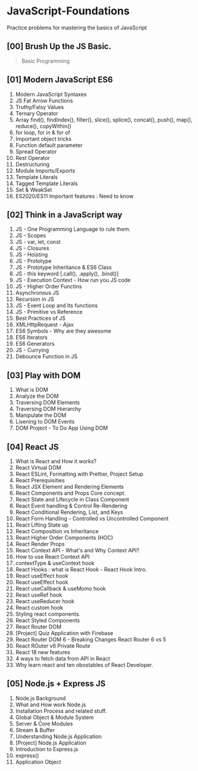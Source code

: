 # JavaScript-Foundations

Practice problems for mastering the basics of JavaScript

## [00] Brush Up the JS Basic.

> Basic Programming

## [01] Modern JavaScript ES6

1. Modern JavaScript Syntaxes
2. JS Fat Arrow Functions
3. Truthy/Falsy Values
4. Ternary Operator
5. Array find(), findIndex(), filter(), slice(), splice(), concat(), push(), map(), reduce(), copyWithin()
6. for loop, for in & for of
7. Important object tricks
8. Function default parameter
9. Spread Operator
10. Rest Operator
11. Destructuring
12. Module Imports/Exports
13. Template Literals
14. Tagged Template Literals
15. Set & WeakSet
16. ES2020/ES11 Important features : Need to know

## [02] Think in a JavaScript way

1. JS - One Programming Language to rule them.
2. JS - Scopes
3. JS - var, let, const
4. JS - Closures
5. JS - Hoisting
6. JS - Prototype
7. JS - Prototype Inheritance & ES6 Class
8. JS - this keyword [.call(), .apply(), .bind()]
9. JS - Execution Context - How run you JS code
10. JS - Higher Order Functins
11. Asynchronous JS
12. Recursion in JS
13. JS - Event Loop and Its functions
14. JS - Primitive vs Reference
15. Best Practices of JS
16. XMLHttpRequest - Ajax
17. ES6 Symbols - Why are they awesome
18. ES6 Iterators
19. ES6 Generators
20. JS - Currying
21. Debounce Function in JS

## [03] Play with DOM

1. What is DOM
2. Analyze the DOM
3. Traversing DOM Elements
4. Traversing DOM Hierarchy
5. Manipulate the DOM
6. Lisening to DOM Events
7. DOM Project - To Do App Using DOM

## [04] React JS

1. What is React and How it works?
2. React Virtual DOM
3. React ESLint, Formatting with Prettier, Project Setup
4. React Prerequisities
5. React JSX Element and Rendering Elements
6. React Components and Props Core concept.
7. React State and Lifecycle in Class Component
8. React Event handling & Control Re-Rendering
9. React Conditional Rendering, List, and Keys
10. React Form Handling - Controlled vs Uncontrolled Component
11. React Lifting State up
12. React Composition vs Inheritance
13. React Higher Order Components (HOC)
14. React Render Props
15. React Context API - What's and Why Context API?
16. How to use React Context API
17. contextType & useContext hook
18. React Hooks : what is React Hook - React Hook Intro.
19. React useEffect hook
20. React useEffect hook
21. React useCallback & useMomo hook
22. React useRef hook
23. React useReducer hook
24. React custom hook
25. Styling react components.
26. React Styled Components
27. React Router DOM
28. [Project] Quiz Application with Firebase
29. React Router DOM 6 - Breaking Changes React Router 6 vs 5
30. React ROuter v6 Private Route
31. React 18 new features
32. 4 ways to fetch data from API in React
33. Why learn react and ten obostables of React Developer.

## [05] Node.js + Express JS

1. Node.js Background
2. What and How work Node.js
3. Installation Process and related stuff.
4. Global Object & Module System
5. Server & Core Modules
6. Stream & Buffer
7. Understanding Node.js Application
8. [Project] Node.js Application
9. Introduction to Express.js
10. express()
11. Application Object
